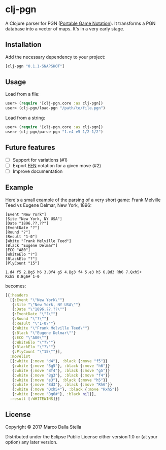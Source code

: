 # clj-pgn

A Clojure parser for PGN ([Portable Game
Notation](https://en.wikipedia.org/wiki/Portable_Game_Notation)). It transforms
a PGN database into a vector of maps. It's in a very early stage.

## Installation

Add the necessary dependency to your project:

``` clojure
[clj-pgn "0.1.1-SNAPSHOT"]
```

## Usage

Load from a file:

```clojure
user> (require '[clj-pgn.core :as clj-pgn])
user> (clj-pgn/load-pgn "/path/to/file.pgn")
```

Load from a string:

```clojure
user> (require '[clj-pgn.core :as clj-pgn])
user> (clj-pgn/parse-pgn "1.e4 e5 1/2-1/2")
```

## Future features

- [ ] Support for variations (#1)
- [ ] Export [FEN](https://en.wikipedia.org/wiki/Forsyth–Edwards_Notation) notation for a
given move (#2)
- [ ] Improve documentation

## Example

Here's a small example of the parsing of a very short game: Frank Melville Teed
vs Eugene Delmar, New York, 1896:

```
[Event "New York"]
[Site "New York, NY USA"]
[Date "1896.??.??"]
[EventDate "?"]
[Round "?"]
[Result "1-0"]
[White "Frank Melville Teed"]
[Black "Eugene Delmar"]
[ECO "A80"]
[WhiteElo "?"]
[BlackElo "?"]
[PlyCount "15"]

1.d4 f5 2.Bg5 h6 3.Bf4 g5 4.Bg3 f4 5.e3 h5 6.Bd3 Rh6 7.Qxh5+
Rxh5 8.Bg6# 1-0
```

becomes:

```clojure
[{:headers
  [{:Event "\"New York\""}
   {:Site "\"New York, NY USA\""}
   {:Date "\"1896.??.??\""}
   {:EventDate "\"?\""}
   {:Round "\"?\""}
   {:Result "\"1-0\""}
   {:White "\"Frank Melville Teed\""}
   {:Black "\"Eugene Delmar\""}
   {:ECO "\"A80\""}
   {:WhiteElo "\"?\""}
   {:BlackElo "\"?\""}
   {:PlyCount "\"15\""}],
  :movelist
  [{:white {:move "d4"}, :black {:move "f5"}}
   {:white {:move "Bg5"}, :black {:move "h6"}}
   {:white {:move "Bf4"}, :black {:move "g5"}}
   {:white {:move "Bg3"}, :black {:move "f4"}}
   {:white {:move "e3"}, :black {:move "h5"}}
   {:white {:move "Bd3"}, :black {:move "Rh6"}}
   {:white {:move "Qxh5+"}, :black {:move "Rxh5"}}
   {:white {:move "Bg6#"}, :black nil}],
  :result [:WHITEWINS]}]
```

## License

Copyright © 2017 Marco Dalla Stella

Distributed under the Eclipse Public License either version 1.0 or (at
your option) any later version.
